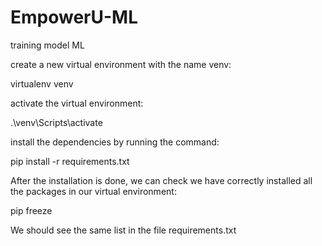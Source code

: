 # EmpowerU-ML
training model ML

create a new virtual environment with the name venv:

virtualenv venv

activate the virtual environment:

.\venv\Scripts\activate

install the dependencies by running the command:

pip install -r requirements.txt

After the installation is done, we can check we have correctly installed all the packages in our virtual environment:

pip freeze

We should see the same list in the file requirements.txt